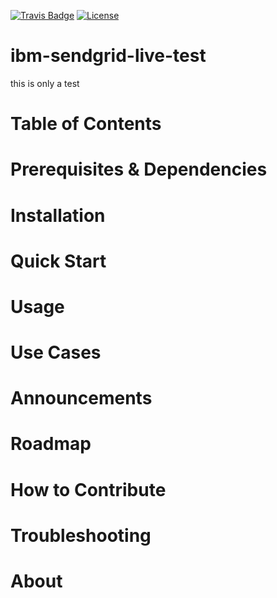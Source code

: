 [![Travis Badge](https://travis-ci.org/thinkingserious/sendgrid-ibm-index-open-source-workshop.svg?branch=master)](https://travis-ci.org/thinkingserious/sendgrid-ibm-index-open-source-workshop)
[![License](https://img.shields.io/badge/License-Apache%202.0-blue.svg)](https://opensource.org/licenses/Apache-2.0)

# ibm-sendgrid-live-test
this is only a test

# Table of Contents

<a name="prequisites_dependencies"></a>
# Prerequisites & Dependencies

<a name="installation"></a>
# Installation

<a name="quick-start"></a>
# Quick Start

<a name="usage"></a>
# Usage

<a name="use-cases"></a>
# Use Cases

<a name="announcements"></a>
# Announcements

<a name="roadmap"></a>
# Roadmap

<a name="contribute"></a>
# How to Contribute

<a name="troubleshooting"></a>
# Troubleshooting

<a name="about"></a>
# About
